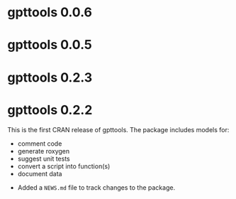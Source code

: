 # gpttools 0.0.6

# gpttools 0.0.5

# gpttools 0.2.3

# gpttools 0.2.2

This is the first CRAN release of gpttools. The package includes models for:

-  comment code
-  generate roxygen
-  suggest unit tests
-  convert a script into function(s)
-  document data

* Added a `NEWS.md` file to track changes to the package.

